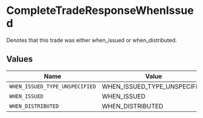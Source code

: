 # CompleteTradeResponseWhenIssued

Denotes that this trade was either when_issued or when_distributed.


## Values

| Name                           | Value                          |
| ------------------------------ | ------------------------------ |
| `WHEN_ISSUED_TYPE_UNSPECIFIED` | WHEN_ISSUED_TYPE_UNSPECIFIED   |
| `WHEN_ISSUED`                  | WHEN_ISSUED                    |
| `WHEN_DISTRIBUTED`             | WHEN_DISTRIBUTED               |